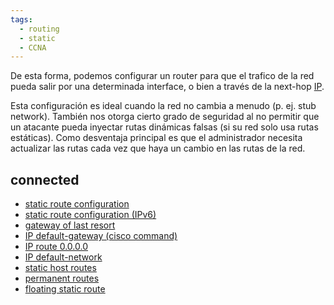 ```yaml
---
tags:
  - routing
  - static
  - CCNA
---
```


De esta forma, podemos configurar un router para que el trafico de la red pueda salir por una determinada interface, o bien a través de la next-hop [IP](../labs/NetWarriors/IP.md). 

Esta configuración es ideal cuando la red no cambia a menudo (p. ej. stub network). También nos otorga cierto grado de seguridad al no permitir que un atacante pueda inyectar rutas dinámicas falsas (si su red solo usa rutas estáticas).
Como desventaja principal es que el administrador necesita actualizar las rutas cada vez que haya un cambio en las rutas de la red. 

## connected
- [static route configuration](static%20route%20configuration.md) 
- [static route configuration (IPv6)](static%20route%20configuration%20(IPv6).md) 
- [gateway of last resort](pseudo-trash/gateway%20of%20last%20resort.md) 
- [IP default-gateway (cisco command)](IP%20default-gateway%20(cisco%20command).md) 
- [IP route 0.0.0.0](pseudo-trash/IP%20route%200.0.0.0.md) 
- [IP default-network](pseudo-trash/IP%20default-network.md) 
- [static host routes](static%20host%20routes.md) 
- [permanent routes](permanent%20routes.md) 
- [floating static route](floating%20static%20route.md) 



